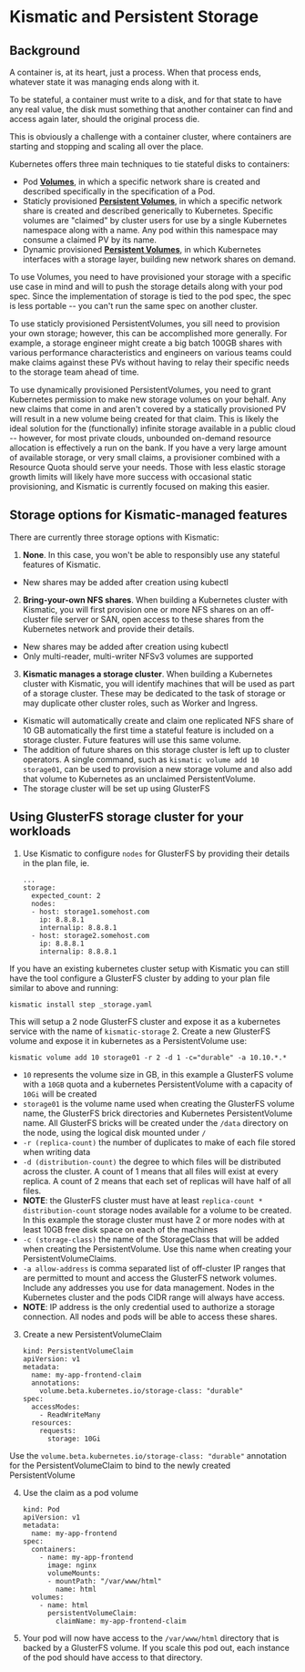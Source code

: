 # Kismatic and Persistent Storage

## Background

A container is, at its heart, just a process. When that process ends, whatever state it was managing ends along with it.

To be stateful, a container must write to a disk, and for that state to have any real value, the disk must something that another container can find and access again later, should the original process die.

This is obviously a challenge with a container cluster, where containers are starting and stopping and scaling all over the place.

Kubernetes offers three main techniques to tie stateful disks to containers:

* Pod **[Volumes](http://kubernetes.io/docs/user-guide/volumes/)**, in which a specific network share is created and described specifically in the specification of a Pod.
* Staticly provisioned **[Persistent Volumes](http://kubernetes.io/docs/user-guide/persistent-volumes/)**, in which a specific network share is created and described generically to Kubernetes. Specific volumes are "claimed" by cluster users for use by a single Kubernetes namespace along with a name. Any pod within this namespace may consume a claimed PV by its name.
* Dynamic provisioned **[Persistent Volumes](http://kubernetes.io/docs/user-guide/persistent-volumes/)**, in which Kubernetes interfaces with a storage layer, building new network shares on demand.

To use Volumes, you need to have provisioned your storage with a specific use case in mind and will to push the storage details along with your pod spec. Since the implementation of storage is tied to the pod spec, the spec is less portable -- you can't run the same spec on another cluster.

To use staticly provisioned PersistentVolumes, you sill need to provision your own storage; however, this can be accomplished more generally. For example, a storage engineer might create a big batch 100GB shares with various performance characteristics and engineers on various teams could make claims against these PVs without having to relay their specific needs to the storage team ahead of time.

To use dynamically provisioned PersistentVolumes, you need to grant Kubernetes permission to make new storage volumes on your behalf. Any new claims that come in and aren't covered by a statically provisioned PV will result in a new volume being created for that claim. This is likely the ideal solution for the (functionally) infinite storage available in a public cloud -- however, for most private clouds, unbounded on-demand resource allocation is effectively a run on the bank. If you have a very large amount of available storage, or very small claims, a provisioner combined with a Resource Quota should serve your needs. Those with less elastic storage growth limits will likely have more success with occasional static provisioning, and Kismatic is currently focused on making this easier.

## Storage options for Kismatic-managed features

There are currently three storage options with Kismatic:

1. **None**. In this case, you won't be able to responsibly use any stateful features of Kismatic.
  * New shares may be added after creation using kubectl
2. **Bring-your-own NFS shares**. When building a Kubernetes cluster with Kismatic, you will first provision one or more NFS shares on an off-cluster file server or SAN, open access to these shares from the Kubernetes network and provide their details.
  * New shares may be added after creation using kubectl
  * Only multi-reader, multi-writer NFSv3 volumes are supported
3. **Kismatic manages a storage cluster**. When building a Kubernetes cluster with Kismatic, you will identify machines that will be used as part of a storage cluster. These may be dedicated to the task of storage or may duplicate other cluster roles, such as Worker and Ingress.
  * Kismatic will automatically create and claim one replicated NFS share of 10 GB automatically the first time a stateful feature is included on a storage cluster. Future features will use this same volume.
  * The addition of future shares on this storage cluster is left up to cluster operators. A single command, such as `kismatic volume add 10 storage01`, can be used to provision a new storage volume and also add that volume to Kubernetes as an unclaimed PersistentVolume.
  * The storage cluster will be set up using GlusterFS

## Using GlusterFS storage cluster for your workloads

1. Use Kismatic to configure `nodes` for GlusterFS by providing their details in the plan file, ie.
   ```
   ...
   storage:
     expected_count: 2
     nodes:
     - host: storage1.somehost.com
       ip: 8.8.8.1
       internalip: 8.8.8.1
     - host: storage2.somehost.com
       ip: 8.8.8.1
       internalip: 8.8.8.1
   ```

 If you have an existing kubernetes cluster setup with Kismatic you can still have the tool configure a GlusterFS cluster by adding to your plan file similar to above and running:
   ```
   kismatic install step _storage.yaml
   ```

 This will setup a 2 node GlusterFS cluster and expose it as a kubernetes service with the name of `kismatic-storage`
2. Create a new GlusterFS volume and expose it in kubernetes as a PersistentVolume use:
   ```
   kismatic volume add 10 storage01 -r 2 -d 1 -c="durable" -a 10.10.*.*
   ```

  * `10` represents the volume size in GB, in this example a GlusterFS volume with a `10GB` quota and a kubernetes PersistentVolume with a capacity of `10Gi` will be created
  * `storage01` is the volume name used when creating the GlusterFS volume name, the GlusterFS brick directories and Kubernetes PersistentVolume name. All GlusterFS bricks will be created under the `/data` directory on the node, using the logical disk mounted under `/`
  * `-r (replica-count)` the number of duplicates to make of each file stored when writing data
  * `-d (distribution-count)` the degree to which files will be distributed across the cluster. A count of 1 means that all files will exist at every replica. A count of 2 means that each set of replicas will have half of all files.
  * **NOTE**: the GlusterFS cluster must have at least `replica-count * distribution-count` storage nodes available for a volume to be created. In this example the storage cluster must have 2 or more nodes with at least 10GB free disk space on each of the machines
  * `-c (storage-class)` the name of the StorageClass that will be added when creating the PersistentVolume. Use this name when creating your PersistentVolumeClaims.
  * `-a allow-address` is comma separated list of off-cluster IP ranges that are permitted to mount and access the GlusterFS network volumes. Include any addresses you use for data management. Nodes in the Kubernetes cluster and the pods CIDR range will always have access.
  * **NOTE**: IP address is the only credential used to authorize a storage connection. All nodes and pods will be able to access these shares.
3. Create a new PersistentVolumeClaim
   ```
   kind: PersistentVolumeClaim
   apiVersion: v1
   metadata:
     name: my-app-frontend-claim
     annotations:
       volume.beta.kubernetes.io/storage-class: "durable"
   spec:
     accessModes:
       - ReadWriteMany
     resources:
       requests:
         storage: 10Gi
   ```

 Use the `volume.beta.kubernetes.io/storage-class: "durable"` annotation for the PersistentVolumeClaim to bind to the newly created PersistentVolume

4. Use the claim as a pod volume
   ```
   kind: Pod
   apiVersion: v1
   metadata:
     name: my-app-frontend
   spec:
     containers:
       - name: my-app-frontend
         image: nginx
         volumeMounts:
         - mountPath: "/var/www/html"
           name: html
     volumes:
       - name: html
         persistentVolumeClaim:
           claimName: my-app-frontend-claim
   ```

5. Your pod will now have access to the `/var/www/html` directory that is backed by a GlusterFS volume. If you scale this pod out, each instance of the pod should have access to that directory.

